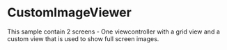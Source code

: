 # CustomImageViewer
This sample contain 2 screens - One viewcontroller with a grid view and a custom view that is used to show full screen images.
